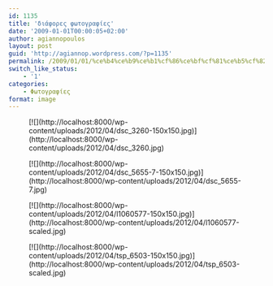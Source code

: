 ```yaml
---
id: 1135
title: 'διάφορες φωτογραφίες'
date: '2009-01-01T00:00:05+02:00'
author: agiannopoulos
layout: post
guid: 'http://agiannop.wordpress.com/?p=1135'
permalink: /2009/01/01/%ce%b4%ce%b9%ce%b1%cf%86%ce%bf%cf%81%ce%b5%cf%82-%cf%86%cf%89%cf%84%ce%bf%ce%b3%cf%81%ce%b1%cf%86%ce%b9%ce%b5%cf%82/
switch_like_status:
    - '1'
categories:
    - Φωτογραφίες
format: image
---
```


<div class="gallery galleryid-1135 gallery-columns-2 gallery-size-thumbnail" id="gallery-7"><figure class="gallery-item"><div class="gallery-icon landscape"> [![](http://localhost:8000/wp-content/uploads/2012/04/dsc_3260-150x150.jpg)](http://localhost:8000/wp-content/uploads/2012/04/dsc_3260.jpg) </div></figure><figure class="gallery-item"><div class="gallery-icon landscape"> [![](http://localhost:8000/wp-content/uploads/2012/04/dsc_5655-7-150x150.jpg)](http://localhost:8000/wp-content/uploads/2012/04/dsc_5655-7.jpg) </div></figure><figure class="gallery-item"><div class="gallery-icon landscape"> [![](http://localhost:8000/wp-content/uploads/2012/04/l1060577-150x150.jpg)](http://localhost:8000/wp-content/uploads/2012/04/l1060577-scaled.jpg) </div></figure><figure class="gallery-item"><div class="gallery-icon landscape"> [![](http://localhost:8000/wp-content/uploads/2012/04/tsp_6503-150x150.jpg)](http://localhost:8000/wp-content/uploads/2012/04/tsp_6503-scaled.jpg) </div></figure> </div>